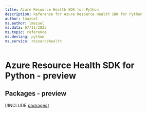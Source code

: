 ```yaml
---
title: Azure Resource Health SDK for Python
description: Reference for Azure Resource Health SDK for Python
author: lmazuel
ms.author: lmazuel
ms.data: 07/11/2023
ms.topic: reference
ms.devlang: python
ms.service: resourcehealth
---
```

# Azure Resource Health SDK for Python - preview
## Packages - preview
[!INCLUDE [packages](resource-health-index.md)]